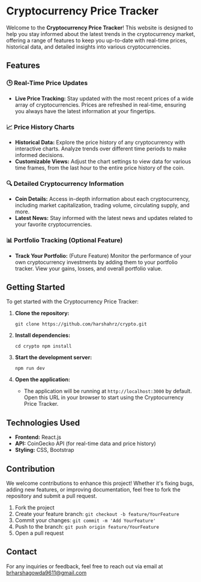 # Cryptocurrency Price Tracker

Welcome to the **Cryptocurrency Price Tracker**! This website is designed to help you stay informed about the latest trends in the cryptocurrency market, offering a range of features to keep you up-to-date with real-time prices, historical data, and detailed insights into various cryptocurrencies.

## Features

### 🕒 Real-Time Price Updates
- **Live Price Tracking:** Stay updated with the most recent prices of a wide array of cryptocurrencies. Prices are refreshed in real-time, ensuring you always have the latest information at your fingertips.

### 📈 Price History Charts
- **Historical Data:** Explore the price history of any cryptocurrency with interactive charts. Analyze trends over different time periods to make informed decisions.
- **Customizable Views:** Adjust the chart settings to view data for various time frames, from the last hour to the entire price history of the coin.

### 🔍 Detailed Cryptocurrency Information
- **Coin Details:** Access in-depth information about each cryptocurrency, including market capitalization, trading volume, circulating supply, and more.
- **Latest News:** Stay informed with the latest news and updates related to your favorite cryptocurrencies.

### 📊 Portfolio Tracking (Optional Feature)
- **Track Your Portfolio:** (Future Feature) Monitor the performance of your own cryptocurrency investments by adding them to your portfolio tracker. View your gains, losses, and overall portfolio value.

## Getting Started

To get started with the Cryptocurrency Price Tracker:

1. **Clone the repository:**
    
    `git clone https://github.com/harshahrz/crypto.git`
    
   
2. **Install dependencies:**
   
    `cd crypto
    npm install`
    

3. **Start the development server:**
    
    `npm run dev`
    

4. **Open the application:**
   - The application will be running at `http://localhost:3000` by default. Open this URL in your browser to start using the Cryptocurrency Price Tracker.

## Technologies Used

- **Frontend:** React.js
- **API:** CoinGecko API (for real-time data and price history)
- **Styling:** CSS, Bootstrap

## Contribution

We welcome contributions to enhance this project! Whether it's fixing bugs, adding new features, or improving documentation, feel free to fork the repository and submit a pull request.

1. Fork the project
2. Create your feature branch: `git checkout -b feature/YourFeature`
3. Commit your changes: `git commit -m 'Add YourFeature'`
4. Push to the branch: `git push origin feature/YourFeature`
5. Open a pull request

## Contact

For any inquiries or feedback, feel free to reach out via email at brharshagowda9611@gmail.com

